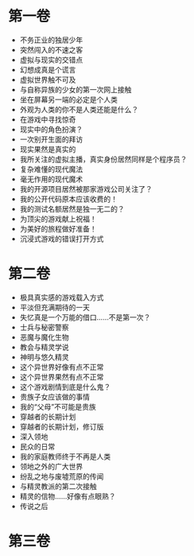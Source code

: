 # 第一卷

* 不务正业的独居少年
* 突然闯入的不速之客
* 虚拟与现实的交错点
* 幻想成真是个谎言
* 虚拟世界触不可及
* 与自称异族的少女的第一次网上接触
* 坐在屏幕另一端的必定是个人类
* 外观为人类的你不是人类还能是什么？
* 在游戏中寻找惊奇
* 现实中的角色扮演？
* 一次别开生面的拜访
* 现实果然是真实的
* 我所关注的虚拟主播，真实身份居然同样是个程序员？
* 复杂难懂的现代魔法
* 毫无作用的现代魔术
* 我的开源项目居然被那家游戏公司关注了？
* 我的公开代码原本应该收费的！
* 我的测试名额居然是独一无二的？
* 为顶尖的游戏献上祝福！
* 为美好的旅程做好准备！
* 沉浸式游戏的错误打开方式

# 第二卷

* 极具真实感的游戏载入方式
* 平淡但充满期待的一天
* 失忆真是一个万能的借口……不是第一次？
* 士兵与秘密警察
* 恶魔与魔化生物
* 教会与精灵学说
* 神明与悠久精灵
* 这个异世界好像有点不正常
* 这个异世界果然有点不正常
* 这个游戏剧情到底是什么鬼？
* 贵族子女应该做的事情
* 我的“父母”不可能是贵族
* 穿越者的长期计划
* 穿越者的长期计划，修订版
* 深入领地
* 民众的日常
* 我的家庭教师终于不再是人类
* 领地之外的广大世界
* 纷乱之地与废墟荒原的传闻
* 与精灵教派的第二次接触
* 精灵的信物……好像有点眼熟？
* 传说之后

# 第三卷
